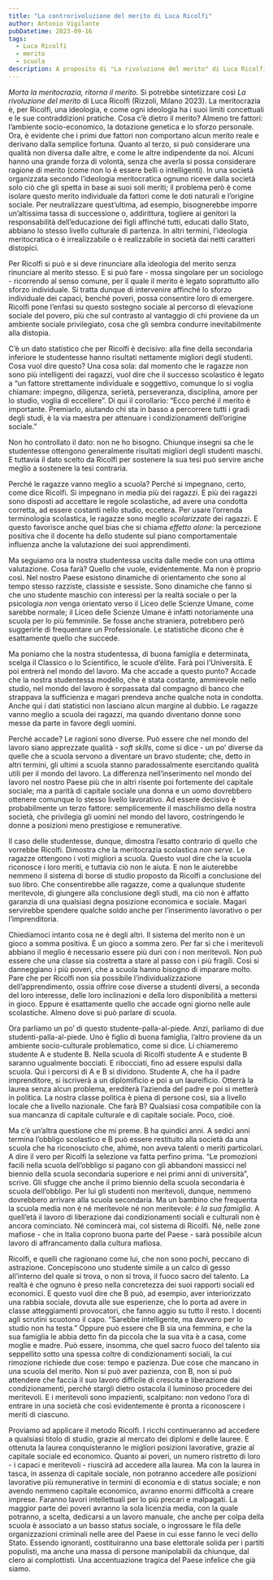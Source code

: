 ```yaml
---
title: "La controrivoluzione del merito di Luca Ricolfi"
author: Antonio Vigilante
pubDatetime: 2023-09-16
tags: 
  - Luca Ricolfi
  - merito
  - scuola
description: A proposito di "La rivoluzione del merito" di Luca Ricolfi (Rizzoli).
---
```


_Morta la meritocrazia, ritorna il merito_. Si potrebbe sintetizzare così _La rivoluzione del merito_ di Luca Ricolfi (Rizzoli, Milano 2023). La meritocrazia è, per Ricolfi, una ideologia, e come ogni ideologia ha i suoi limiti concettuali e le sue contraddizioni pratiche. Cosa c’è dietro il merito? Almeno tre fattori: l’ambiente socio-economico, la dotazione genetica e lo sforzo personale. Ora, è evidente che i primi due fattori non comportano alcun merito reale e derivano dalla semplice fortuna. Quanto al terzo, si può considerare una qualità non diversa dalle altre, e come le altre indipendente da noi. Alcuni hanno una grande forza di volontà, senza che averla si possa considerare ragione di merito (come non lo è essere belli o intelligenti). In una società organizzata secondo l’ideologia meritocratica ognuno riceve dalla società solo ciò che gli spetta in base ai suoi soli meriti; il problema però è come isolare questo merito individuale da fattori come le doti naturali e l’origine sociale. Per neutralizzare quest’ultima, ad esempio, bisognerebbe imporre un’altissima tassa di successione o, addirittura, togliere ai genitori la responsabilità dell’educazione dei figli affinché tutti, educati dallo Stato, abbiano lo stesso livello culturale di partenza. In altri termini, l’ideologia meritocratica o è irrealizzabile o è realizzabile in società dai netti caratteri distopici.

Per Ricolfi si può e si deve rinunciare alla ideologia del merito senza rinunciare al merito stesso. E si può fare - mossa singolare per un sociologo - ricorrendo al senso comune, per il quale il merito è legato soprattutto allo sforzo individuale. Si tratta dunque di intervenire affinché lo sforzo individuale dei capaci, benché poveri, possa consentire loro di emergere. Ricolfi pone l’enfasi su questo sostegno sociale al percorso di elevazione sociale del povero, più che sul contrasto al vantaggio di chi proviene da un ambiente sociale privilegiato, cosa che gli sembra condurre inevitabilmente alla distopia.<!--more-->

C’è un dato statistico che per Ricolfi è decisivo: alla fine della secondaria inferiore le studentesse hanno risultati nettamente migliori degli studenti. Cosa vuol dire questo? Una cosa sola: dal momento che le ragazze non sono più intelligenti dei ragazzi, vuol dire che il successo scolastico è legato a “un fattore strettamente individuale e soggettivo, comunque lo si voglia chiamare: impegno, diligenza, serietà, perseveranza, disciplina, amore per lo studio, voglia di eccellere”. Di qui il corollario: “Ecco perché il merito è importante. Premiarlo, aiutando chi sta in basso a percorrere tutti i gradi degli studi, è la via maestra per attenuare i condizionamenti dell’origine sociale.”

Non ho controllato il dato: non ne ho bisogno. Chiunque insegni sa che le studentesse ottengono generalmente risultati migliori degli studenti maschi. E tuttavia il dato scelto da Ricolfi per sostenere la sua tesi può servire anche meglio a sostenere la tesi contraria.

Perché le ragazze vanno meglio a scuola? Perché si impegnano, certo, come dice Ricolfi. Si impegnano in media più dei ragazzi. E più dei ragazzi sono disposti ad accettare le regole scolastiche, ad avere una condotta corretta, ad essere costanti nello studio, eccetera. Per usare l’orrenda terminologia scolastica, le ragazze sono meglio _scolarizzate_ dei ragazzi. E questo favorisce anche quel bias che si chiama _effetto alone_: la percezione positiva che il docente ha dello studente sul piano comportamentale influenza anche la valutazione dei suoi apprendimenti.

Ma seguiamo ora la nostra studentessa uscita dalle medie con una ottima valutazione. Cosa farà? Quello che vuole, evidentemente. Ma non è proprio così. Nel nostro Paese esistono dinamiche di orientamento che sono al tempo stesso razziste, classiste e sessiste. Sono dinamiche che fanno sì che uno studente maschio con interessi per la realtà sociale o per la psicologia _non_ venga orientato verso il Liceo delle Scienze Umane, come sarebbe normale; il Liceo delle Scienze Umane è infatti notoriamente una scuola per lo più femminile. Se fosse anche straniera, potrebbero però suggerirle di frequentare un Professionale. Le statistiche dicono che è esattamente quello che succede.

Ma poniamo che la nostra studentessa, di buona famiglia e determinata, scelga il Classico o lo Scientifico, le scuole d’élite. Farà poi l’Università. E poi entrerà nel mondo del lavoro. Ma che accade a questo punto? Accade che la nostra studentessa modello, che è stata costante, ammirevole nello studio, nel mondo del lavoro è sorpassata dal compagno di banco che strappava la sufficienza e magari prendeva anche qualche nota in condotta. Anche qui i dati statistici non lasciano alcun margine al dubbio. Le ragazze vanno meglio a scuola dei ragazzi, ma quando diventano donne sono messe da parte in favore degli uomini.

Perché accade? Le ragioni sono diverse. Può essere che nel mondo del lavoro siano apprezzate qualità - _soft skills_, come si dice - un po’ diverse da quelle che a scuola servono a diventare un bravo studente; che, detto in altri termini, gli ultimi a scuola stanno paradossalmente esercitando qualità utili per il mondo del lavoro. La differenza nell’inserimento nel mondo del lavoro nel nostro Paese più che in altri risente poi fortemente del capitale sociale; ma a parità di capitale sociale una donna e un uomo dovrebbero ottenere comunque lo stesso livello lavorativo. Ad essere decisivo è probabilmente un terzo fattore: semplicemente il maschilismo della nostra società, che privilegia gli uomini nel mondo del lavoro, costringendo le donne a posizioni meno prestigiose e remunerative.

Il caso delle studentesse, dunque, dimostra l’esatto contrario di quello che vorrebbe Ricolfi. Dimostra che la meritocrazia scolastica _non serve_. Le ragazze ottengono i voti migliori a scuola. Questo vuol dire che la scuola riconosce i loro meriti, e tuttavia ciò non le aiuta. E non le aiuterebbe nemmeno il sistema di borse di studio proposto da Ricolfi a conclusione del suo libro. Che consentirebbe alle ragazze, come a qualunque studente meritevole, di giungere alla conclusione degli studi, ma ciò non è affatto garanzia di una qualsiasi degna posizione economica e sociale. Magari servirebbe spendere qualche soldo anche per l’inserimento lavorativo o per l’imprenditoria.

Chiediamoci intanto cosa ne è degli altri. Il sistema del merito non è un gioco a somma positiva. È un gioco a somma zero. Per far sì che i meritevoli abbiano il meglio è necessario essere più duri con i non meritevoli. Non può essere che una classe sia costretta a stare al passo con i più fragili. Così si danneggiano i più poveri, che a scuola hanno bisogno di imparare molto. Pare che per Ricolfi non sia possibile l’individualizzazione dell’apprendimento, ossia offrire cose diverse a studenti diversi, a seconda del loro interesse, delle loro inclinazioni e della loro disponibilità a mettersi in gioco. Eppure è esattamente quello che accade ogni giorno nelle aule scolastiche. Almeno dove si può parlare di scuola.

Ora parliamo un po’ di questo studente-palla-al-piede. Anzi, parliamo di due studenti-palla-al-piede. Uno è figlio di buona famiglia, l’altro proviene da un ambiente socio-culturale problematico, come si dice. Li chiameremo studente A e studente B. Nella scuola di Ricolfi studente A e studente B saranno ugualmente bocciati. E ribocciati, fino ad essere espulsi dalla scuola. Qui i percorsi di A e B si dividono. Studente A, che ha il padre imprenditore, si iscriverà a un diplomificio e poi a un laureificio. Otterrà la laurea senza alcun problema, erediterà l’azienda del padre e poi si metterà in politica. La nostra classe politica è piena di persone così, sia a livello locale che a livello nazionale. Che farà B? Qualsiasi cosa compatibile con la sua mancanza di capitale culturale e di capitale sociale. Poco, cioè.

Ma c’è un’altra questione che mi preme. B ha quindici anni. A sedici anni termina l’obbligo scolastico e B può essere restituito alla società da una scuola che ha riconosciuto che, ahimè, non aveva talenti o meriti particolari. A dire il vero per Ricolfi la selezione va fatta perfino prima. “Le promozioni facili nella scuola dell’obbligo si pagano con gli abbandoni massicci nel biennio della scuola secondaria superiore e nei primi anni di università”, scrive. Gli sfugge che anche il primo biennio della scuola secondaria è scuola dell’obbligo. Per lui gli studenti non meritevoli, dunque, nemmeno dovrebbero arrivare alla scuola secondaria. Ma un bambino che frequenta la scuola media non è né meritevole né non meritevole: _è la sua famiglia_. A quell’età il lavoro di liberazione dai condizionamenti sociali e culturali non è ancora cominciato. Né comincerà mai, col sistema di Ricolfi. Né, nelle zone mafiose - che in Italia coprono buona parte del Paese - sarà possibile alcun lavoro di affrancamento dalla cultura mafiosa.

Ricolfi, e quelli che ragionano come lui, che non sono pochi, peccano di astrazione. Concepiscono uno studente simile a un calco di gesso all’interno del quale si trova, o non si trova, il fuoco sacro del talento. La realtà è che ognuno è preso nella concretezza dei suoi rapporti sociali ed economici. E questo vuol dire che B può, ad esempio, aver interiorizzato una rabbia sociale, dovuta alle sue esperienze, che lo porta ad avere in classe atteggiamenti provocatori, che fanno aggio su tutto il resto. I docenti agli scrutini scuotono il capo. “Sarebbe intelligente, ma davvero per lo studio non ha testa.” Oppure può essere che B sia una femmina, e che la sua famiglia le abbia detto fin da piccola che la sua vita è a casa, come moglie e madre. Può essere, insomma, che quel sacro fuoco del talento sia seppellito sotto una spessa coltre di condizionamenti sociali, la cui rimozione richiede due cose: tempo e pazienza. Due cose che mancano in una scuola del merito. Non si può aver pazienza, con B, non si può attendere che faccia il suo lavoro difficile di crescita e liberazione dai condizionamenti, perché stargli dietro ostacola il luminoso procedere dei meritevoli. E i meritevoli sono impazienti, scalpitano: non vedono l’ora di entrare in una società che così evidentemente è pronta a riconoscere i meriti di ciascuno.

Proviamo ad applicare il metodo Ricolfi. I ricchi continueranno ad accedere a qualsiasi titolo di studio, grazie al mercato dei diplomi e delle lauree. E ottenuta la laurea conquisteranno le migliori posizioni lavorative, grazie al capitale sociale ed economico. Quanto ai poveri, un numero ristretto di loro - i capaci e meritevoli - riuscirà ad accedere alla laurea. Ma con la laurea in tasca, in assenza di capitale sociale, non potranno accedere alle posizioni lavorative più remunerative in termini di economia e di status sociale; e non avendo nemmeno capitale economico, avranno enormi difficoltà a creare imprese. Faranno lavori intellettuali per lo più precari e malpagati. La maggior parte dei poveri avranno la sola licenzia media, con la quale potranno, a scelta, dedicarsi a un lavoro manuale, che anche per colpa della scuola è associato a un basso status sociale, o ingrossare le fila delle organizzazioni criminali nelle aree del Paese in cui esse fanno le veci dello Stato. Essendo ignoranti, costituiranno una base elettorale solida per i partiti populisti, ma anche una massa di persone manipolabili da chiunque, dal clero ai complottisti. Una accentuazione tragica del Paese infelice che già siamo.

 
